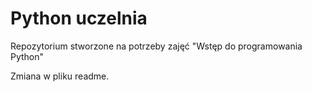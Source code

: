 # Python uczelnia

Repozytorium stworzone na potrzeby zajęć "Wstęp do programowania Python"

Zmiana w pliku readme.